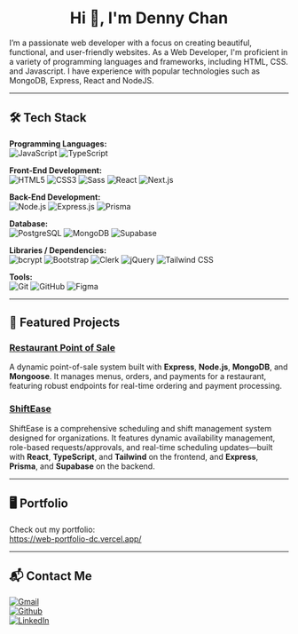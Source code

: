 <h1 align="center">Hi 👋, I'm Denny Chan</h1>

I’m a passionate web developer with a focus on creating beautiful, functional, and user-friendly websites. As a Web Developer, I'm proficient in a variety of programming languages and frameworks, including HTML, CSS. and Javascript. I have experience with popular technologies such as MongoDB, Express, React and NodeJS.

---

## 🛠️ Tech Stack

**Programming Languages:**  
![JavaScript](https://img.shields.io/badge/JavaScript-F7DF1E?style=flat-square&logo=javascript&logoColor=black)
![TypeScript](https://img.shields.io/badge/TypeScript-007ACC?style=flat-square&logo=typescript&logoColor=white)

**Front-End Development:**  
![HTML5](https://img.shields.io/badge/HTML5-E34F26?style=flat-square&logo=html5&logoColor=white)
![CSS3](https://img.shields.io/badge/CSS3-1572B6?style=flat-square&logo=css3&logoColor=white)
![Sass](https://img.shields.io/badge/Sass-CC6699?style=flat-square&logo=sass&logoColor=white)
![React](https://img.shields.io/badge/React-%2320232a?style=flat-square&logo=react&logoColor=%2361DAFB)
![Next.js](https://img.shields.io/badge/Next.js-%23000000?style=flat-square&logo=nextdotjs&logoColor=white)

**Back-End Development:**  
![Node.js](https://img.shields.io/badge/Node.js-339933?style=flat-square&logo=node.js&logoColor=white)
![Express.js](https://img.shields.io/badge/Express.js-404D59?style=flat-square&logo=express&logoColor=white)
![Prisma](https://img.shields.io/badge/Prisma-2D3748?style=flat-square&logo=prisma&logoColor=white)

**Database:**  
![PostgreSQL](https://img.shields.io/badge/PostgreSQL-316192?style=flat-square&logo=postgresql&logoColor=white)
![MongoDB](https://img.shields.io/badge/MongoDB-47A248?style=flat-square&logo=mongodb&logoColor=white)
![Supabase](https://img.shields.io/badge/Supabase-3ECF8E?style=flat-square&logo=supabase&logoColor=white)

**Libraries / Dependencies:**  
![bcrypt](https://img.shields.io/badge/bcrypt-764ABC?style=flat-square&logo=bcrypt&logoColor=white)
![Bootstrap](https://img.shields.io/badge/Bootstrap-563D7C?style=flat-square&logo=bootstrap&logoColor=white)
![Clerk](https://img.shields.io/badge/Clerk-1E1E2D?style=flat-square&logo=clerk&logoColor=white)
![jQuery](https://img.shields.io/badge/jQuery-0769AD?style=flat-square&logo=jquery&logoColor=white)
![Tailwind CSS](https://img.shields.io/badge/Tailwind_CSS-%2338B2AC?style=flat-square&logo=tailwind-css&logoColor=white)

**Tools:**  
![Git](https://img.shields.io/badge/Git-F05032?style=flat-square&logo=git&logoColor=white)
![GitHub](https://img.shields.io/badge/GitHub-181717?style=flat-square&logo=github&logoColor=white)
![Figma](https://img.shields.io/badge/Figma-F24E1E?style=flat-square&logo=figma&logoColor=white)

---

## 📌 Featured Projects

### [Restaurant Point of Sale](https://point-of-sale-app-dc.vercel.app/)

A dynamic point-of-sale system built with **Express**, **Node.js**, **MongoDB**, and **Mongoose**.
It manages menus, orders, and payments for a restaurant, featuring robust endpoints for real-time ordering and payment processing.

### [ShiftEase](https://shift-ease-app.vercel.app/)

ShiftEase is a comprehensive scheduling and shift management system designed for organizations. It features dynamic availability management, role-based requests/approvals, and real-time scheduling updates—built with **React**, **TypeScript**, and **Tailwind** on the frontend, and **Express**, **Prisma**, and **Supabase** on the backend.

---

## 🖥️ Portfolio

Check out my portfolio:  
https://web-portfolio-dc.vercel.app/

---

## 📬 Contact Me

[![Gmail](https://img.shields.io/badge/Email-denny.tanuji%40gmail.com-1E1E2D?style=flat-square&logo=gmail&logoColor=white&labelColor=c14438)](mailto:denny.tanuji@gmail.com)  
[![Github](https://img.shields.io/badge/Github-%40DennyChan--IT-1E1E2D?style=flat-square&logo=github&logoColor=white&labelColor=181717)](https://github.com/DennyChan-IT)  
[![LinkedIn](https://img.shields.io/badge/LinkedIn-Denny%20Chan-1E1E2D?style=flat-square&logo=linkedin&logoColor=white&labelColor=0A66C2)](https://www.linkedin.com/in/denny-chan-it/)
